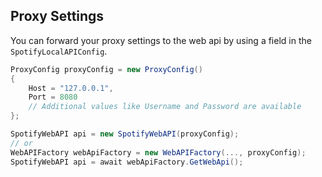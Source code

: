 ## Proxy Settings

You can forward your proxy settings to the web api by using a field in the `SpotifyLocalAPIConfig`.

```cs
ProxyConfig proxyConfig = new ProxyConfig() 
{
    Host = "127.0.0.1",
    Port = 8080
    // Additional values like Username and Password are available
};

SpotifyWebAPI api = new SpotifyWebAPI(proxyConfig);
// or
WebAPIFactory webApiFactory = new WebAPIFactory(..., proxyConfig);
SpotifyWebAPI api = await webApiFactory.GetWebApi();

```
